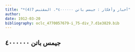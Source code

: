 ```yaml
---
title: "*أخبار وأفكار : جيمس باتن ٤٠٠٠٠٠٠*. المقتبس 7(4)"
author: 
date: 1912-03-20
bibliography: oclc_4770057679-i_75-div_7.d1e3829.bib
---
```




##  جيمس باتن  ٤٠٠٠٠٠٠ 


